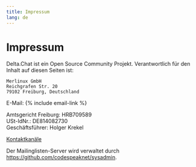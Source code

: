 ```yaml
---
title: Impressum
lang: de
---
```




<!-- GENERATED FILE -- DO NOT EDIT -->



# Impressum

Delta.Chat ist ein  Open Source Community Projekt. Verantwortlich für den Inhalt auf diesen Seiten ist:

    Merlinux GmbH
    Reichgrafen Str. 20
    79102 Freiburg, Deutschland

E-Mail: {% include email-link %}

Amtsgericht Freiburg: HRB709589  
USt-IdNr.: DE814082730  
Geschäftsführer: Holger Krekel

[Kontaktkanäle](contribute)

Der Mailinglisten-Server wird verwaltet durch <https://github.com/codespeaknet/sysadmin>.
